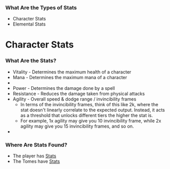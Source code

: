 
### What Are the Types of Stats

- Character Stats
- Elemental Stats

# Character Stats

### What Are the Stats?

- Vitality - Determines the maximum health of a character
- Mana - Determines the maximum mana of a character
-
- Power - Determines the damage done by a spell
- Resistance - Reduces the damage taken from physical attacks
- Agility - Overall speed & dodge range / invincibility frames
	- In terms of the invincibility frames, think of this like 2k, where the stat doesn't linearly correlate to the expected output. Instead, it acts as a threshold that unlocks different tiers the higher the stat is.
	- For example, 1x agility may give you 10 invincibility frame, while 2x agility may give you 15 invincibility frames, and so on.
-

### Where Are Stats Found?

- The player has [Stats](<./Stats.md>)
- The Tomes have [Stats](<./Stats.md>)
